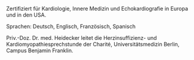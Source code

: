 Zertifiziert für Kardiologie, Innere Medizin und Echokardiografie in Europa und in den USA.

Sprachen: Deutsch, Englisch, Französisch, Spanisch

Priv.-Doz. Dr. med. Heidecker leitet die Herzinsuffizienz- und Kardiomyopathiesprechstunde der Charité, Universitätsmedizin Berlin, Campus Benjamin Franklin.